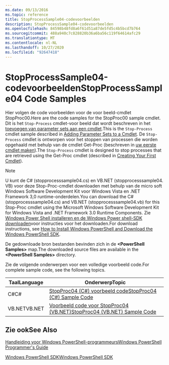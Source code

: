 ```yaml
---
ms.date: 09/13/2016
ms.topic: reference
title: StopProcessSample04-codevoorbeelden
description: StopProcessSample04-codevoorbeelden
ms.openlocfilehash: 84598b48fd8a6f61d51a87de5fd5c4b5bcd7b764
ms.sourcegitcommit: 488a940c7c828820b36a6ba56c119f64614afc29
ms.translationtype: MT
ms.contentlocale: nl-NL
ms.lasthandoff: 10/27/2020
ms.locfileid: "92647418"
---
```

# <a name="stopprocesssample04-code-samples"></a><span data-ttu-id="43a2c-103">StopProcessSample04-codevoorbeelden</span><span class="sxs-lookup"><span data-stu-id="43a2c-103">StopProcessSample04 Code Samples</span></span>

<span data-ttu-id="43a2c-104">Hier volgen de code voorbeelden voor de voor beeld-cmdlet StopProc00.</span><span class="sxs-lookup"><span data-stu-id="43a2c-104">Here are the code samples for the StopProc00 sample cmdlet.</span></span> <span data-ttu-id="43a2c-105">Dit is het `Stop-Process` cmdlet-voor beeld dat wordt beschreven in het [toevoegen van parameter sets aan een cmdlet](../cmdlet/adding-parameter-sets-to-a-cmdlet.md).</span><span class="sxs-lookup"><span data-stu-id="43a2c-105">This is the `Stop-Process` cmdlet sample described in [Adding Parameter Sets to a Cmdlet](../cmdlet/adding-parameter-sets-to-a-cmdlet.md).</span></span> <span data-ttu-id="43a2c-106">De `Stop-Process` cmdlet is ontworpen voor het stoppen van processen die worden opgehaald met behulp van de cmdlet Get-Proc (beschreven in [uw eerste cmdlet maken](../cmdlet/creating-a-cmdlet-without-parameters.md)).</span><span class="sxs-lookup"><span data-stu-id="43a2c-106">The `Stop-Process` cmdlet is designed to stop processes that are retrieved using the Get-Proc cmdlet (described in [Creating Your First Cmdlet](../cmdlet/creating-a-cmdlet-without-parameters.md)).</span></span>

> [!NOTE]
> <span data-ttu-id="43a2c-107">U kunt de C# (stopprocesssample04.cs) en VB.NET (stopprocesssample04. VB) voor deze Stop-Proc-cmdlet downloaden met behulp van de micro soft Windows Software Development Kit voor Windows Vista en .NET Framework 3,0 runtime-onderdelen.</span><span class="sxs-lookup"><span data-stu-id="43a2c-107">You can download the C# (stopprocesssample04.cs) and VB.NET (stopprocesssample04.vb) for this Stop-Proc cmdlet using the Microsoft Windows Software Development Kit for Windows Vista and .NET Framework 3.0 Runtime Components.</span></span> <span data-ttu-id="43a2c-108">Zie [Windows Power Shell installeren en de Windows Power shell-SDK downloaden](/powershell/scripting/developer/installing-the-windows-powershell-sdk)voor instructies voor het downloaden.</span><span class="sxs-lookup"><span data-stu-id="43a2c-108">For download instructions, see [How to Install Windows PowerShell and Download the Windows PowerShell SDK](/powershell/scripting/developer/installing-the-windows-powershell-sdk).</span></span>
>
> <span data-ttu-id="43a2c-109">De gedownloade bron bestanden bevinden zich in de **\<PowerShell Samples>** map.</span><span class="sxs-lookup"><span data-stu-id="43a2c-109">The downloaded source files are available in the **\<PowerShell Samples>** directory.</span></span>

<span data-ttu-id="43a2c-110">Zie de volgende onderwerpen voor een volledige voorbeeld code.</span><span class="sxs-lookup"><span data-stu-id="43a2c-110">For complete sample code, see the following topics.</span></span>

|<span data-ttu-id="43a2c-111">Taal</span><span class="sxs-lookup"><span data-stu-id="43a2c-111">Language</span></span>|<span data-ttu-id="43a2c-112">Onderwerp</span><span class="sxs-lookup"><span data-stu-id="43a2c-112">Topic</span></span>|
|--------------|-----------|
|<span data-ttu-id="43a2c-113">C#</span><span class="sxs-lookup"><span data-stu-id="43a2c-113">C#</span></span>|[<span data-ttu-id="43a2c-114">StopProc04 (C#) voorbeeld code</span><span class="sxs-lookup"><span data-stu-id="43a2c-114">StopProc04 (C#) Sample Code</span></span>](./stopprocesssample04-csharp-sample-code.md)|
|<span data-ttu-id="43a2c-115">VB.NET</span><span class="sxs-lookup"><span data-stu-id="43a2c-115">VB.NET</span></span>|[<span data-ttu-id="43a2c-116">Voorbeeld code voor StopProc04 (VB.NET)</span><span class="sxs-lookup"><span data-stu-id="43a2c-116">StopProc04 (VB.NET) Sample Code</span></span>](./stopprocesssample04-vb-net-sample-code.md)|

## <a name="see-also"></a><span data-ttu-id="43a2c-117">Zie ook</span><span class="sxs-lookup"><span data-stu-id="43a2c-117">See Also</span></span>

[<span data-ttu-id="43a2c-118">Handleiding voor Windows PowerShell-programmeurs</span><span class="sxs-lookup"><span data-stu-id="43a2c-118">Windows PowerShell Programmer's Guide</span></span>](./windows-powershell-programmer-s-guide.md)

[<span data-ttu-id="43a2c-119">Windows PowerShell SDK</span><span class="sxs-lookup"><span data-stu-id="43a2c-119">Windows PowerShell SDK</span></span>](../windows-powershell-reference.md)
